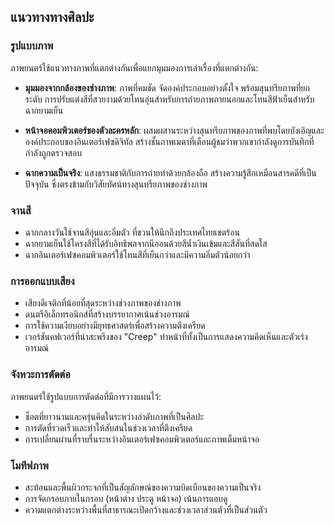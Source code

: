 ## แนวทางทางศิลปะ

### รูปแบบภาพ
ภาพยนตร์ใช้แนวทางภาพที่แตกต่างกันเพื่อแยกมุมมองการเล่าเรื่องที่แตกต่างกัน:

- **มุมมองจากกล้องของช่างภาพ**: ภาพที่คมชัด จัดองค์ประกอบอย่างตั้งใจ พร้อมสุนทรียภาพที่ยกระดับ การปรับแต่งสีที่สวยงามด้วยโทนอุ่นสำหรับการถ่ายภาพภายนอกและโทนสีฟ้าเย็นสำหรับฉากยามเย็น
  
- **หน้าจอคอมพิวเตอร์ของตัวละครหลัก**: ผสมผสานระหว่างสุนทรียภาพของภาพที่พบโดยบังเอิญและองค์ประกอบของอินเตอร์เฟซดิจิทัล สร้างชั้นภาพเมตาที่เตือนผู้ชมว่าพวกเขากำลังดูการบันทึกที่กำลังถูกตรวจสอบ

- **ฉากความเป็นจริง**: แสงธรรมชาติกับการถ่ายทำด้วยกล้องถือ สร้างความรู้สึกเหมือนสารคดีที่เป็นปัจจุบัน ซึ่งตรงข้ามกับวิสัยทัศน์ทางสุนทรียภาพของช่างภาพ

### จานสี
- ฉากกลางวันใช้จานสีอุ่นและอิ่มตัว ที่ชวนให้นึกถึงประเทศไทยเขตร้อน
- ฉากยามเย็นใช้โครงสีที่ได้รับอิทธิพลจากนีออนด้วยสีน้ำเงินเข้มและสีสันที่สดใส
- ฉากอินเตอร์เฟซคอมพิวเตอร์ใช้โทนสีที่เย็นกว่าและมีความอิ่มตัวน้อยกว่า

### การออกแบบเสียง
- เสียงดีเจติกที่น้อยที่สุดระหว่างช่วงภาพของช่างภาพ
- ดนตรีอิเล็กทรอนิกส์ที่สร้างบรรยากาศเน้นช่วงอารมณ์
- การใช้ความเงียบอย่างมียุทธศาสตร์เพื่อสร้างความตึงเครียด
- เวอร์ชันคฟเวอร์ที่น่าสะพรึงของ "Creep" ทำหน้าที่ทั้งเป็นการแสดงความคิดเห็นและตัวเร่งอารมณ์

### จังหวะการตัดต่อ
ภาพยนตร์ใช้รูปแบบการตัดต่อที่มีการวางแผนไว้:
- ช็อตที่ยาวนานและครุ่นคิดในระหว่างลำดับภาพที่เป็นศิลปะ
- การตัดที่รวดเร็วและทำให้สับสนในช่วงเวลาที่ตึงเครียด
- การเปลี่ยนผ่านที่ราบรื่นระหว่างอินเตอร์เฟซคอมพิวเตอร์และภาพเต็มหน้าจอ

### โมทีฟภาพ
- สะท้อนและพื้นผิวกระจกที่เป็นสัญลักษณ์ของความบิดเบือนของความเป็นจริง
- การจัดกรอบภายในกรอบ (หน้าต่าง ประตู หน้าจอ) เน้นการแอบดู
- ความแตกต่างระหว่างพื้นที่สาธารณะเปิดกว้างและช่วงเวลาส่วนตัวที่เป็นส่วนตัว

